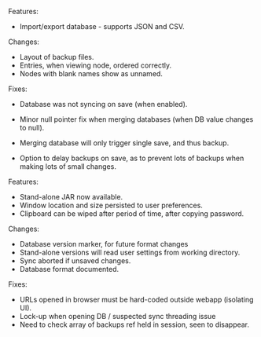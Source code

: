 Features:
- Import/export database - supports JSON and CSV.

Changes:
- Layout of backup files.
- Entries, when viewing node, ordered correctly.
- Nodes with blank names show as unnamed.

Fixes:
- Database was not syncing on save (when enabled).
- Minor null pointer fix when merging databases (when DB value changes to null).
- Merging database will only trigger single save, and thus backup.




- Option to delay backups on save, as to prevent lots of backups when making lots of small changes.



Features:
- Stand-alone JAR now available.
- Window location and size persisted to user preferences.
- Clipboard can be wiped after period of time, after copying password.

Changes:
- Database version marker, for future format changes
- Stand-alone versions will read user settings from working directory.
- Sync aborted if unsaved changes.
- Database format documented.

Fixes:
- URLs opened in browser must be hard-coded outside webapp (isolating UI).
- Lock-up when opening DB / suspected sync threading issue
- Need to check array of backups ref held in session, seen to disappear.

